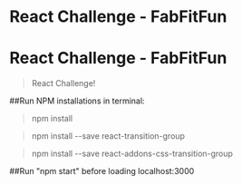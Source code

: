 # React Challenge - FabFitFun

# React Challenge - FabFitFun

> React Challenge!

##Run NPM installations in terminal:
>npm install

>npm install --save react-transition-group

>npm install --save react-addons-css-transition-group

##Run "npm start" before loading localhost:3000